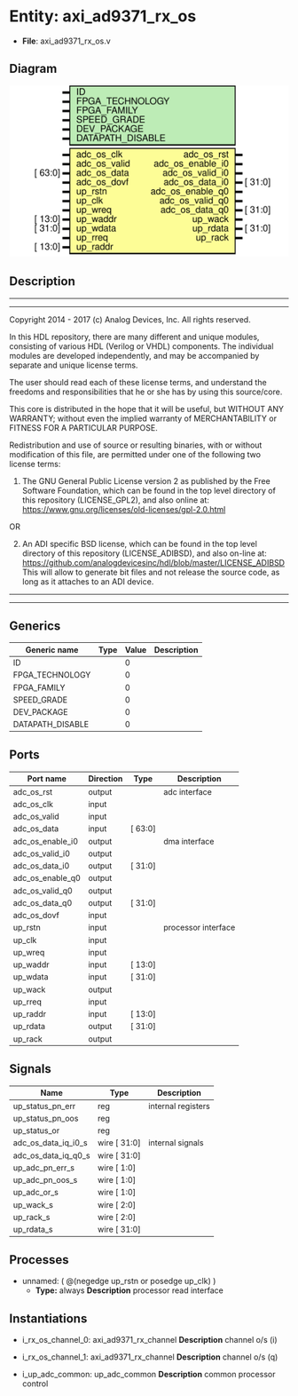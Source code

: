 # Entity: axi_ad9371_rx_os

- **File**: axi_ad9371_rx_os.v
## Diagram

![Diagram](axi_ad9371_rx_os.svg "Diagram")
## Description

 ***************************************************************************
 ***************************************************************************
 Copyright 2014 - 2017 (c) Analog Devices, Inc. All rights reserved.

 In this HDL repository, there are many different and unique modules, consisting
 of various HDL (Verilog or VHDL) components. The individual modules are
 developed independently, and may be accompanied by separate and unique license
 terms.

 The user should read each of these license terms, and understand the
 freedoms and responsibilities that he or she has by using this source/core.

 This core is distributed in the hope that it will be useful, but WITHOUT ANY
 WARRANTY; without even the implied warranty of MERCHANTABILITY or FITNESS FOR
 A PARTICULAR PURPOSE.

 Redistribution and use of source or resulting binaries, with or without modification
 of this file, are permitted under one of the following two license terms:

   1. The GNU General Public License version 2 as published by the
      Free Software Foundation, which can be found in the top level directory
      of this repository (LICENSE_GPL2), and also online at:
      <https://www.gnu.org/licenses/old-licenses/gpl-2.0.html>

 OR

   2. An ADI specific BSD license, which can be found in the top level directory
      of this repository (LICENSE_ADIBSD), and also on-line at:
      https://github.com/analogdevicesinc/hdl/blob/master/LICENSE_ADIBSD
      This will allow to generate bit files and not release the source code,
      as long as it attaches to an ADI device.

 ***************************************************************************
 ***************************************************************************

## Generics

| Generic name     | Type | Value | Description |
| ---------------- | ---- | ----- | ----------- |
| ID               |      | 0     |             |
| FPGA_TECHNOLOGY  |      | 0     |             |
| FPGA_FAMILY      |      | 0     |             |
| SPEED_GRADE      |      | 0     |             |
| DEV_PACKAGE      |      | 0     |             |
| DATAPATH_DISABLE |      | 0     |             |
## Ports

| Port name        | Direction | Type    | Description          |
| ---------------- | --------- | ------- | -------------------- |
| adc_os_rst       | output    |         |  adc interface       |
| adc_os_clk       | input     |         |                      |
| adc_os_valid     | input     |         |                      |
| adc_os_data      | input     | [ 63:0] |                      |
| adc_os_enable_i0 | output    |         |  dma interface       |
| adc_os_valid_i0  | output    |         |                      |
| adc_os_data_i0   | output    | [ 31:0] |                      |
| adc_os_enable_q0 | output    |         |                      |
| adc_os_valid_q0  | output    |         |                      |
| adc_os_data_q0   | output    | [ 31:0] |                      |
| adc_os_dovf      | input     |         |                      |
| up_rstn          | input     |         |  processor interface |
| up_clk           | input     |         |                      |
| up_wreq          | input     |         |                      |
| up_waddr         | input     | [ 13:0] |                      |
| up_wdata         | input     | [ 31:0] |                      |
| up_wack          | output    |         |                      |
| up_rreq          | input     |         |                      |
| up_raddr         | input     | [ 13:0] |                      |
| up_rdata         | output    | [ 31:0] |                      |
| up_rack          | output    |         |                      |
## Signals

| Name                | Type         | Description          |
| ------------------- | ------------ | -------------------- |
| up_status_pn_err    | reg          |  internal registers  |
| up_status_pn_oos    | reg          |                      |
| up_status_or        | reg          |                      |
| adc_os_data_iq_i0_s | wire [ 31:0] |  internal signals    |
| adc_os_data_iq_q0_s | wire [ 31:0] |                      |
| up_adc_pn_err_s     | wire [  1:0] |                      |
| up_adc_pn_oos_s     | wire [  1:0] |                      |
| up_adc_or_s         | wire [  1:0] |                      |
| up_wack_s           | wire [  2:0] |                      |
| up_rack_s           | wire [  2:0] |                      |
| up_rdata_s          | wire [ 31:0] |                      |
## Processes
- unnamed: ( @(negedge up_rstn or posedge up_clk) )
  - **Type:** always
**Description**
 processor read interface 
## Instantiations

- i_rx_os_channel_0: axi_ad9371_rx_channel
**Description**
 channel o/s (i)

- i_rx_os_channel_1: axi_ad9371_rx_channel
**Description**
 channel o/s (q)

- i_up_adc_common: up_adc_common
**Description**
 common processor control

